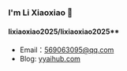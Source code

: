 ### I'm Li Xiaoxiao 👋

#### lixiaoxiao2025/lixiaoxiao2025** 

* Email：569063095@qq.com
* Blog: [yyaihub.com](yyaihub.com)




